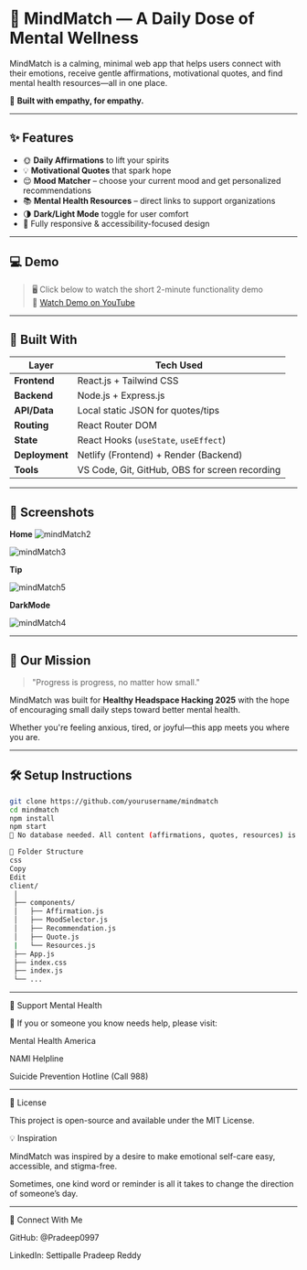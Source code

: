 # 🌿 **MindMatch** — A Daily Dose of Mental Wellness





MindMatch is a calming, minimal web app that helps users connect with their emotions, receive gentle affirmations, motivational quotes, and find mental health resources—all in one place.



🧠 **Built with empathy, for empathy.**

---

## ✨ Features

- 🌞 **Daily Affirmations** to lift your spirits
- 💡 **Motivational Quotes** that spark hope
- 😌 **Mood Matcher** – choose your current mood and get personalized recommendations
- 📚 **Mental Health Resources** – direct links to support organizations
- 🌗 **Dark/Light Mode** toggle for user comfort
- 🎯 Fully responsive & accessibility-focused design

---

## 💻 Demo

> 🖥️ Click below to watch the short 2-minute functionality demo  
> 🔗 [Watch Demo on YouTube](https://your-demo-link)

---



## 🧰 Built With

| Layer        | Tech Used                               |
|--------------|------------------------------------------|
| **Frontend** | React.js + Tailwind CSS                  |
| **Backend**  | Node.js + Express.js                     |
| **API/Data** | Local static JSON for quotes/tips        |
| **Routing**  | React Router DOM                         |
| **State**    | React Hooks (`useState`, `useEffect`)    |
| **Deployment** | Netlify (Frontend) + Render (Backend) |
| **Tools**    | VS Code, Git, GitHub, OBS for screen recording |

---



## 📸 Screenshots


   **Home**
   ![mindMatch2](https://github.com/user-attachments/assets/7bf8a7a8-6845-4d0a-a4b4-567c4fe91db5)

   
  ![mindMatch3](https://github.com/user-attachments/assets/f7d60b0f-8806-494b-ae5e-658428424648)


  
  **Tip**

  
 ![mindMatch5](https://github.com/user-attachments/assets/84647703-bf7d-496c-9dfc-6940c9aa6885)

 
 **DarkMode**
 
 
 ![mindMatch4](https://github.com/user-attachments/assets/a6c50a34-1471-42d9-9554-8dbfa15097e2)
 

---

## 🫶 Our Mission

> "Progress is progress, no matter how small."

MindMatch was built for **Healthy Headspace Hacking 2025** with the hope of encouraging small daily steps toward better mental health.


Whether you're feeling anxious, tired, or joyful—this app meets you where you are.

---

## 🛠️ Setup Instructions

```bash
git clone https://github.com/yourusername/mindmatch
cd mindmatch
npm install
npm start
🔧 No database needed. All content (affirmations, quotes, resources) is locally stored in JSON files.

📌 Folder Structure
css
Copy
Edit
client/
 │
 ├── components/
 │   ├── Affirmation.js
 │   ├── MoodSelector.js
 │   ├── Recommendation.js
 │   ├── Quote.js
 |   └── Resources.js
 ├── App.js
 ├── index.css
 ├── index.js
 └── ...

```

---
🙌 Support Mental Health



💚 If you or someone you know needs help, please visit:

Mental Health America

NAMI Helpline

Suicide Prevention Hotline (Call 988)



---
📜 License


This project is open-source and available under the MIT License.


💡 Inspiration


MindMatch was inspired by a desire to make emotional self-care easy, accessible, and stigma-free.


Sometimes, one kind word or reminder is all it takes to change the direction of someone’s day.


---

🔗 Connect With Me



GitHub: @Pradeep0997

LinkedIn: Settipalle Pradeep Reddy
